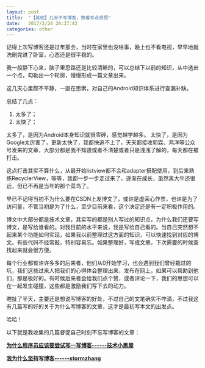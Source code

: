 ```yaml
---
layout: post
title:  "【其他】几天不写博客，憋着写点感悟"
date:   2017/2/24 20:37:42
categories: other
---
```


记得上次写博客还是过年那会，当时在家里也没啥事，晚上也不看电视，早早地就洗刷完进了卧室，心态还是很平稳的。

我一般静下心来，脑子里思路还是比较清晰的，可以总结下以前的知识，从中选出一个点，勾勒出一个轮廓，慢慢形成一篇文章出来。

这几天心里颇不平静，一直在思索，对自己的Android知识体系进行查漏补缺。

总结了几点：

1. 太多了；
2. 太快了；

太多了，是因为Android本身知识就很零碎，感觉越学越多。
太快了，是因为Google太厉害了，更新太快了，我都快追不上了，天天都接收郭霖、鸿洋等公众号发来的文章，大部分都是我不知道或者不清楚或者只是浅浅了解的，每天都在被打击。

这点打击其实不算什么，从最开始listview都不会和adapter搭配使用，到后来熟练RecyclerView，等等，我都一步一步走过来了，逐渐在成长，虽然离大牛还很远，但已不再是当年的那个菜鸟了。

早已不记得当初不为什么要在CSDN上发博文了，或许是虚荣心作祟，也许是为了访问量，不管当初是为了什么，至少目前来看，这个决定还是有一定积极作用的。

博文中大部分都是技术文章，其实写的都是别人写过的知识点，为什么我们还要写博文，是写给谁看的。对我目前的水平来说，我是写给自己看的。当自己突然想不起来某个功能如何实现，如果我以前整理过这方面的知识，可以快速找到对应的博文。有些代码不经常敲，特别容易忘。如果整理好，写成文章，下次需要的时候查找起来就会很方便。

每个行业都有许许多多的后来者，他们从0开始学习，也会遇到我们曾经栽过的坑，我们这些过来人把我们的心得体会整理出来，发布在网上，如果可以帮助到他们，那是极好的。有时候后来者会给我们点个赞，或者评论一下，我们的思想可以在一起发生碰撞，这些都是激励我们写下去的动力。

瞎扯了半天，主要还是想说写博客的好处，不过自己的文笔确实不咋滴，不过我这有几篇写的好的关于为什么写博客的文章，这才是最初写本文的出发点。

哈哈！

以下就是我收集的几篇督促自己时刻不忘写博客的文章：

**[为什么程序员应该要尝试写一写博客------技术小黑屋](http://droidyue.com/blog/2017/01/02/why-every-programmer-should-try-to-write-blogs/)**

**[我为什么坚持写博客------stormzhang](http://stormzhang.com/android/2016/03/04/why-i-keep-writing-blog/)**
